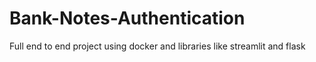 # Bank-Notes-Authentication
Full end to end project using docker and libraries like streamlit and flask 

